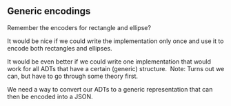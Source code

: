 ## Generic encodings

Remember the encoders for rectangle and ellipse?

It would be nice if we could write the implementation only once and use it to encode both rectangles and ellipses.

It would be even better if we could write one implementation that would work for all ADTs that have a certain (generic) structure.
​
Note:
Turns out we can, but have to go through some theory first.

We need a way to convert our ADTs to a generic representation that can then be encoded into a JSON.